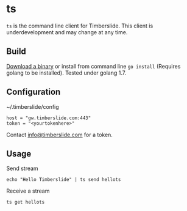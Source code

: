 # ts

`ts` is the command line client for Timberslide. This client is underdevelopment
and may change at any time.

## Build

[Download a binary](https://github.com/timberslide/ts/releases) or install from command line `go install` (Requires golang to be installed). Tested under golang 1.7.

## Configuration

~/.timberslide/config

```
host = "gw.timberslide.com:443"
token = "<yourtokenhere>"
```

Contact info@timberslide.com for a token.

## Usage

Send stream

`echo "Hello Timberslide" | ts send hellots`

Receive a stream

`ts get hellots`
